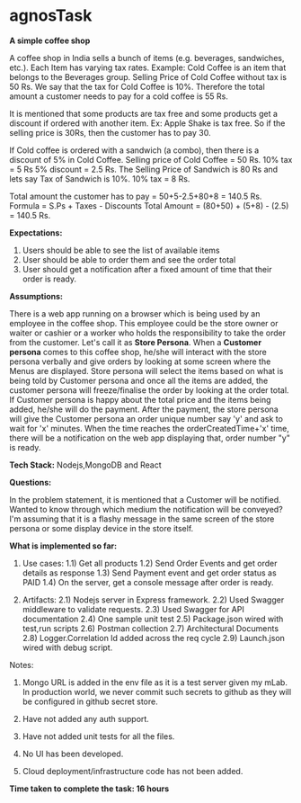 # agnosTask

**A simple coffee shop**

A coffee shop in India sells a bunch of items (e.g. beverages, sandwiches, etc.). Each Item has varying tax rates. Example: Cold Coffee is an item that belongs to the Beverages group. Selling Price of Cold Coffee without tax is 50 Rs. We say that the tax for Cold Coffee is 10%. Therefore the total amount a customer needs to pay for a cold coffee is 55 Rs.

It is mentioned that some products are tax free and some products get a discount if ordered with another item. Ex: Apple Shake is tax free. So if the selling price is 30Rs, then the customer has to pay 30.

If Cold coffee is ordered with a sandwich (a combo), then there is a discount of 5% in Cold Coffee. Selling price of Cold Coffee = 50 Rs. 10% tax = 5 Rs 5% discount = 2.5 Rs. The Selling Price of Sandwich is 80 Rs and lets say Tax of Sandwich is 10%. 10% tax = 8 Rs.

Total amount the customer has to pay = 50+5-2.5+80+8 = 140.5 Rs.
Formula = S.Ps + Taxes - Discounts
Total Amount = (80+50) + (5+8) - (2.5) = 140.5 Rs.

**Expectations:**

1) Users should be able to see the list of available items
2) User should be able to order them and see the order total
3) User should get a notification after a fixed amount of time that their order is ready.

**Assumptions:**

There is a web app running on a browser which is being used by an employee in the coffee shop. This employee could be the store owner or waiter or cashier or a worker who holds the responsibility to take the order from the customer. Let's call it as **Store Persona**.
When a **Customer persona** comes to this coffee shop, he/she will interact with the store persona verbally and give orders by looking at some screen where the Menus are displayed.
Store persona will select the items based on what is being told by Customer persona and once all the items are added, the customer persona will freeze/finalise the order by looking at the order total.
If Customer persona is happy about the total price and the items being added, he/she will do the payment.
After the payment, the store persona will give the Customer persona an order unique number say 'y' and ask to wait for 'x' minutes.
When the time reaches the orderCreatedTime+'x' time, there will be a notification on the web app displaying that, order number "y" is ready.

**Tech Stack:**
Nodejs,MongoDB and React

**Questions:**

In the problem statement, it is mentioned that a Customer will be notified. Wanted to know through which medium the notification will be conveyed? I'm assuming that it is a flashy message in the same screen of the store persona or some display device in the store itself.

**What is implemented so far:**

1) Use cases:
   1.1) Get all products
   1.2) Send Order Events and get order details as response
   1.3) Send Payment event and get order status as PAID
   1.4) On the server, get a console message after order is ready.

2) Artifacts:
   2.1) Nodejs server in Express framework.
   2.2) Used Swagger middleware to validate requests.
   2.3) Used Swagger for API documentation
   2.4) One sample unit test
   2.5) Package.json wired with test,run scripts
   2.6) Postman collection
   2.7) Architectural Documents
   2.8) Logger.Correlation Id added across the req cycle
   2.9) Launch.json wired with debug script.

Notes:

1) Mongo URL is added in the env file as it is a test server given my mLab. In production world, we never commit such secrets to github as they will be configured in github secret store.

2) Have not added any auth support.

3) Have not added unit tests for all the files.

4) No UI has been developed.

5) Cloud deployment/infrastructure code has not been added.

**Time taken to complete the task: 16 hours**